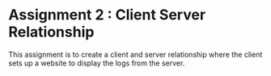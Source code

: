 # Assignment 2 : Client Server Relationship

This assignment is to create a client and server relationship where the client sets up a website to display the logs from the server. 
